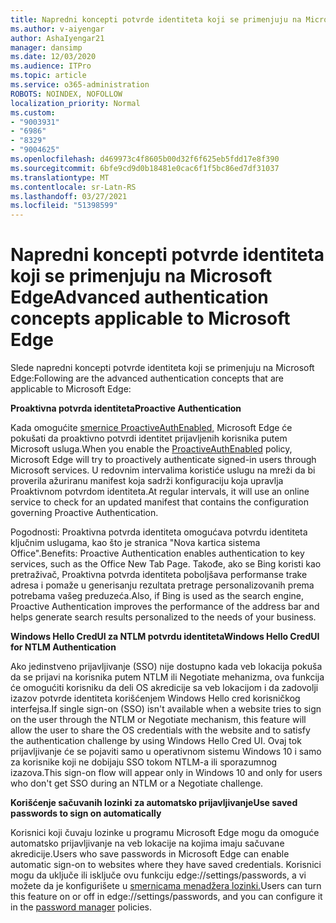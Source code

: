 ```yaml
---
title: Napredni koncepti potvrde identiteta koji se primenjuju na Microsoft Edge
ms.author: v-aiyengar
author: AshaIyengar21
manager: dansimp
ms.date: 12/03/2020
ms.audience: ITPro
ms.topic: article
ms.service: o365-administration
ROBOTS: NOINDEX, NOFOLLOW
localization_priority: Normal
ms.custom:
- "9003931"
- "6986"
- "8329"
- "9004625"
ms.openlocfilehash: d469973c4f8605b00d32f6f625eb5fdd17e8f390
ms.sourcegitcommit: 6bfe9cd9d0b18481e0cac6f1f5bc86ed7df31037
ms.translationtype: MT
ms.contentlocale: sr-Latn-RS
ms.lasthandoff: 03/27/2021
ms.locfileid: "51398599"
---
```

# <a name="advanced-authentication-concepts-applicable-to-microsoft-edge"></a><span data-ttu-id="c3eee-102">Napredni koncepti potvrde identiteta koji se primenjuju na Microsoft Edge</span><span class="sxs-lookup"><span data-stu-id="c3eee-102">Advanced authentication concepts applicable to Microsoft Edge</span></span>

<span data-ttu-id="c3eee-103">Slede napredni koncepti potvrde identiteta koji se primenjuju na Microsoft Edge:</span><span class="sxs-lookup"><span data-stu-id="c3eee-103">Following are the advanced authentication concepts that are applicable to Microsoft Edge:</span></span>

<span data-ttu-id="c3eee-104">**Proaktivna potvrda identiteta**</span><span class="sxs-lookup"><span data-stu-id="c3eee-104">**Proactive Authentication**</span></span>

<span data-ttu-id="c3eee-105">Kada omogućite [smernice ProactiveAuthEnabled,](https://go.microsoft.com/fwlink/?linkid=2134621) Microsoft Edge će pokušati da proaktivno potvrdi identitet prijavljenih korisnika putem Microsoft usluga.</span><span class="sxs-lookup"><span data-stu-id="c3eee-105">When you enable the [ProactiveAuthEnabled](https://go.microsoft.com/fwlink/?linkid=2134621) policy, Microsoft Edge will try to proactively authenticate signed-in users through Microsoft services.</span></span> <span data-ttu-id="c3eee-106">U redovnim intervalima koristiće uslugu na mreži da bi proverila ažuriranu manifest koja sadrži konfiguraciju koja upravlja Proaktivnom potvrdom identiteta.</span><span class="sxs-lookup"><span data-stu-id="c3eee-106">At regular intervals, it will use an online service to check for an updated manifest that contains the configuration governing Proactive Authentication.</span></span>

<span data-ttu-id="c3eee-107">Pogodnosti: Proaktivna potvrda identiteta omogućava potvrdu identiteta ključnim uslugama, kao što je stranica "Nova kartica sistema Office".</span><span class="sxs-lookup"><span data-stu-id="c3eee-107">Benefits: Proactive Authentication enables authentication to key services, such as the Office New Tab Page.</span></span> <span data-ttu-id="c3eee-108">Takođe, ako se Bing koristi kao pretraživač, Proaktivna potvrda identiteta poboljšava performanse trake adresa i pomaže u generisanju rezultata pretrage personalizovanih prema potrebama vašeg preduzeća.</span><span class="sxs-lookup"><span data-stu-id="c3eee-108">Also, if Bing is used as the search engine, Proactive Authentication improves the performance of the address bar and helps generate search results personalized to the needs of your business.</span></span>

<span data-ttu-id="c3eee-109">**Windows Hello CredUI za NTLM potvrdu identiteta**</span><span class="sxs-lookup"><span data-stu-id="c3eee-109">**Windows Hello CredUI for NTLM Authentication**</span></span>

<span data-ttu-id="c3eee-110">Ako jedinstveno prijavljivanje (SSO) nije dostupno kada veb lokacija pokuša da se prijavi na korisnika putem NTLM ili Negotiate mehanizma, ova funkcija će omogućiti korisniku da deli OS akredicije sa veb lokacijom i da zadovolji izazov potvrde identiteta korišćenjem Windows Hello cred korisničkog interfejsa.</span><span class="sxs-lookup"><span data-stu-id="c3eee-110">If single sign-on (SSO) isn't available when a website tries to sign on the user through the NTLM or Negotiate mechanism, this feature will allow the user to share the OS credentials with the website and to satisfy the authentication challenge by using Windows Hello Cred UI.</span></span> <span data-ttu-id="c3eee-111">Ovaj tok prijavljivanje će se pojaviti samo u operativnom sistemu Windows 10 i samo za korisnike koji ne dobijaju SSO tokom NTLM-a ili sporazumnog izazova.</span><span class="sxs-lookup"><span data-stu-id="c3eee-111">This sign-on flow will appear only in Windows 10 and only for users who don't get SSO during an NTLM or a Negotiate challenge.</span></span>

<span data-ttu-id="c3eee-112">**Korišćenje sačuvanih lozinki za automatsko prijavljivanje**</span><span class="sxs-lookup"><span data-stu-id="c3eee-112">**Use saved passwords to sign on automatically**</span></span>

<span data-ttu-id="c3eee-113">Korisnici koji čuvaju lozinke u programu Microsoft Edge mogu da omoguće automatsko prijavljivanje na veb lokacije na kojima imaju sačuvane akredicije.</span><span class="sxs-lookup"><span data-stu-id="c3eee-113">Users who save passwords in Microsoft Edge can enable automatic sign-on to websites where they have saved credentials.</span></span> <span data-ttu-id="c3eee-114">Korisnici mogu da uključe ili isključe ovu funkciju edge://settings/passwords, a vi možete da je konfigurišete u [smernicama menadžera lozinki.](https://go.microsoft.com/fwlink/?linkid=2134622)</span><span class="sxs-lookup"><span data-stu-id="c3eee-114">Users can turn this feature on or off in edge://settings/passwords, and you can configure it in the [password manager](https://go.microsoft.com/fwlink/?linkid=2134622) policies.</span></span>
